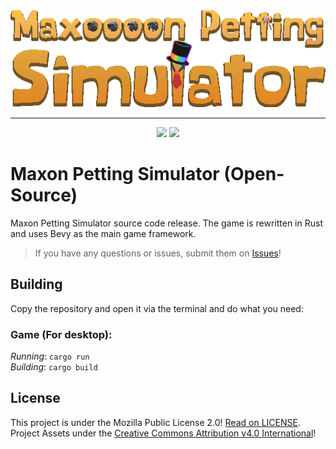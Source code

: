 <div align="center">
    <img src="logo.png" alt="Maxon Petting Simulator" title="Maxon Petting Simulator"><hr>
    <img src="https://img.shields.io/github/license/maxoning/game?style=plastic">
    <a href="https://ilotterytea.itch.io/maxon"><img src="https://img.shields.io/badge/-Get%20the%20Maxon%20Petting%20Simulator%20on%20Itch.io-171601?style=plastic&logo=itch.io"></a>
</div>

# Maxon Petting Simulator (Open-Source)
Maxon Petting Simulator source code release. The game is rewritten in Rust and uses Bevy as the main game framework.

> If you have any questions or issues, submit them on [Issues](https://github.com/maxoning/game/issues)!

## Building
Copy the repository and open it via the terminal and do what you need:
### Game (For desktop):
*Running*: `cargo run`<br>
*Building*: `cargo build`

## License
This project is under the Mozilla Public License 2.0! [Read on LICENSE](https://github.com/maxoning/game/blob/master/LICENSE).<br>
Project Assets under the [Creative Commons Attribution v4.0 International](https://creativecommons.org/licenses/by/4.0/)!
